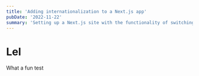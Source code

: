 ```yaml
---
title: 'Adding internationalization to a Next.js app'
pubDate: '2022-11-22'
summary: 'Setting up a Next.js site with the functionality of switching the language inside the application. This is a great way to build a multi-language web app.'
---
```


# Lel

What a fun test
